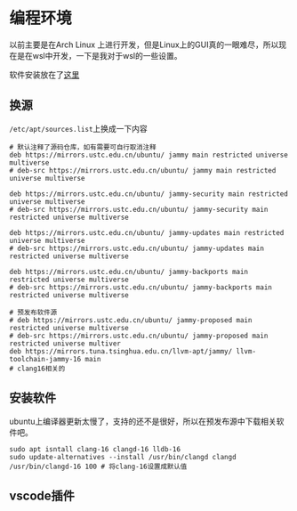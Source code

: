 # 编程环境

以前主要是在Arch Linux 上进行开发，但是Linux上的GUI真的一眼难尽，所以现在是在wsl中开发，一下是我对于wsl的一些设置。

软件安装放在了[这里](https://github.com/Meteor-Z/CS-notes/blob/main/other/软件清单.md)

## 换源

`/etc/apt/sources.list`上换成一下内容

```shell
# 默认注释了源码仓库，如有需要可自行取消注释
deb https://mirrors.ustc.edu.cn/ubuntu/ jammy main restricted universe multiverse
# deb-src https://mirrors.ustc.edu.cn/ubuntu/ jammy main restricted universe multiverse

deb https://mirrors.ustc.edu.cn/ubuntu/ jammy-security main restricted universe multiverse
# deb-src https://mirrors.ustc.edu.cn/ubuntu/ jammy-security main restricted universe multiverse

deb https://mirrors.ustc.edu.cn/ubuntu/ jammy-updates main restricted universe multiverse
# deb-src https://mirrors.ustc.edu.cn/ubuntu/ jammy-updates main restricted universe multiverse

deb https://mirrors.ustc.edu.cn/ubuntu/ jammy-backports main restricted universe multiverse
# deb-src https://mirrors.ustc.edu.cn/ubuntu/ jammy-backports main restricted universe multiverse

# 预发布软件源
# deb https://mirrors.ustc.edu.cn/ubuntu/ jammy-proposed main restricted universe multiverse
# deb-src https://mirrors.ustc.edu.cn/ubuntu/ jammy-proposed main restricted universe multiver
deb https://mirrors.tuna.tsinghua.edu.cn/llvm-apt/jammy/ llvm-toolchain-jammy-16 main
# clang16相关的 
```

## 安装软件

ubuntu上编译器更新太慢了，支持的还不是很好，所以在预发布源中下载相关软件吧。

```shell
sudo apt isntall clang-16 clangd-16 lldb-16
sudo update-alternatives --install /usr/bin/clangd clangd /usr/bin/clangd-16 100 # 将clang-16设置成默认值
```

## vscode插件
